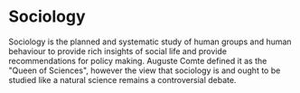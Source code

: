 # Sociology
Sociology is the planned and systematic study of human groups and human behaviour to provide rich insights of social life and provide recommendations for policy making. Auguste Comte defined it as the "Queen of Sciences", however the view that sociology is and ought to be studied like a natural science remains a controversial debate.
